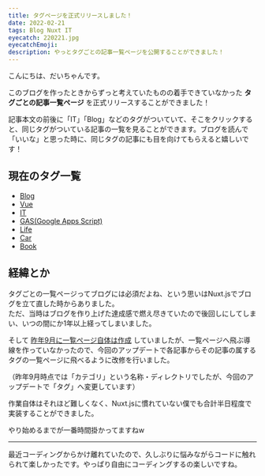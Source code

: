 ```yaml
---
title: タグページを正式リリースしました！
date: 2022-02-21
tags: Blog Nuxt IT
eyecatch: 220221.jpg
eyecatchEmoji:
description: やっとタグごとの記事一覧ページを公開することができました！
---
```


こんにちは、だいちゃんです。

このブログを作ったときからずっと考えていたものの着手できていなかった **タグごとの記事一覧ページ** を正式リリースすることができました！

記事本文の前後に「IT」「Blog」などのタグがついていて、そこをクリックすると、同じタグがついている記事の一覧を見ることができます。ブログを読んで「いいな」と思った時に、同じタグの記事にも目を向けてもらえると嬉しいです！

## 現在のタグ一覧

* [Blog](/tags/blog/)
* [Vue](/tags/vue/)
* [IT](/tags/it/)
* [GAS(Google Apps Script)](/tags/gas/)
* [Life](/tags/life/)
* [Car](/tags/car/)
* [Book](/tags/book/)

## 経緯とか

タグごとの一覧ページってブログには必須だよね、という思いはNuxt.jsでブログを立て直した時からありました。    
ただ、当時はブログを作り上げた達成感で燃え尽きていたので後回しにしてしまい、いつの間にか1年以上経ってしまいました。

そして [昨年9月に一覧ページ自体は作成](https://blog.udcxx.me/article/210927/make-category-page/) していましたが、一覧ページへ飛ぶ導線を作っていなかったので、今回のアップデートで各記事からその記事の属するタグの一覧ページに飛べるように改修を行いました。

（昨年9月時点では「カテゴリ」という名称・ディレクトリでしたが、今回のアップデートで「タグ」へ変更しています）

作業自体はそれほど難しくなく、Nuxt.jsに慣れていない僕でも合計半日程度で実装することができました。

やり始めるまでが一番時間掛かってますねw

---

最近コーディングからかけ離れていたので、久しぶりに悩みながらコードに触れられて楽しかったです。やっぱり自由にコーディングするの楽しいですね。
